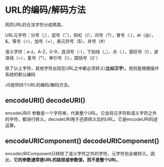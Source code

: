 # URL的编码/解码方法

网页URL的合法字符分成两类。

URL元字符：分号（;），逗号（’,’），斜杠（/），问号（?），冒号（:），at（@），&，等号（=），加号（+），美元符号（$），井号（#）

语义字符：a-z，A-Z，0-9，连词号（-），下划线（_），点（.），感叹号（!），波浪线（~），星号（*），单引号（\），圆括号（()`）

除了以上字符，其他字符出现在URL之中都必须转义(**比如汉字**)，规则是根据操作系统的默认编码

JS提供四个URL的编码/解码方法。

## encodeURI()  decodeURI()

encodeURI() 参数是一个字符串，代表整个URL。它会将元字符和语义字符之外的字符，都进行转义。decodeURI用于还原转义后的URL。它是encodeURI的逆运算。

## encodeURIComponent() decodeURIComponent()

encodeURIComponent只转除了语义字符之外的字符，元字符也会被转义。因此，**它的参数通常是URL的路径或参数值，而不是整个URL**。
